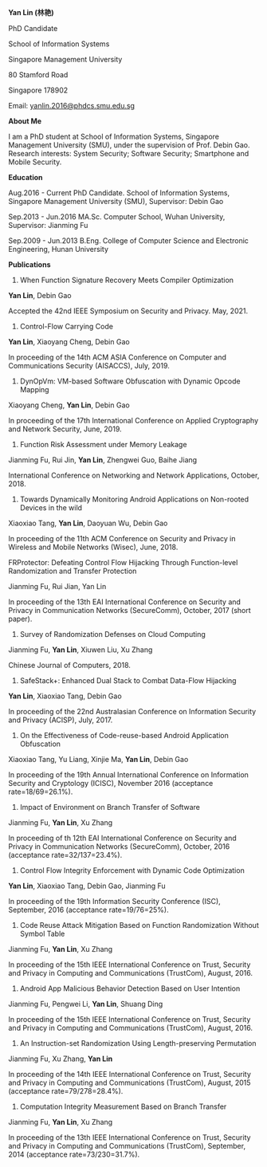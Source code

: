 **Yan Lin (林艳)**

PhD Candidate

School of Information Systems

Singapore Management University

80 Stamford Road

Singapore 178902

Email: yanlin.2016@phdcs.smu.edu.sg

**About Me** 

I am a PhD student at School of Information Systems, Singapore Management University (SMU), under the supervision of Prof. Debin Gao. Research interests: System Security; Software Security; Smartphone and Mobile Security.

**Education**

Aug.2016 - Current PhD Candidate. School of Information Systems, Singapore Management University (SMU), Supervisor: Debin Gao

Sep.2013 - Jun.2016 MA.Sc. Computer School, Wuhan University, Supervisor: Jianming Fu

Sep.2009 - Jun.2013 B.Eng. College of Computer Science and Electronic Engineering, Hunan University

**Publications**

1. When Function Signature Recovery Meets Compiler Optimization

**Yan Lin**, Debin Gao

Accepted the 42nd IEEE Symposium on Security and Privacy. May, 2021.

1. Control-Flow Carrying Code

**Yan Lin**, Xiaoyang Cheng, Debin Gao

In proceeding of the 14th ACM ASIA Conference on Computer and Communications Security (AISACCS), July, 2019.

1. DynOpVm: VM-based Software Obfuscation with Dynamic Opcode Mapping

Xiaoyang Cheng, **Yan Lin**, Debin Gao

In proceeding of the 17th International Conference on Applied Cryptography and Network Security, June, 2019.

1. Function Risk Assessment under Memory Leakage

Jianming Fu, Rui Jin, **Yan Lin**, Zhengwei Guo, Baihe Jiang 

International Conference on Networking and Network Applications, October, 2018.

1. Towards Dynamically Monitoring Android Applications on Non-rooted Devices in the wild

Xiaoxiao Tang, **Yan Lin**, Daoyuan Wu, Debin Gao

In proceeding of the 11th ACM Conference on Security and Privacy in Wireless and Mobile Networks (Wisec), June, 2018.

FRProtector: Defeating Control Flow Hijacking Through Function-level Randomization and Transfer Protection

Jianming Fu, Rui Jian, Yan Lin

In proceeding of the 13th EAI International Conference on Security and Privacy in Communication Networks (SecureComm), October, 2017 (short paper).

1. Survey of Randomization Defenses on Cloud Computing

Jianming Fu, **Yan Lin**, Xiuwen Liu, Xu Zhang

Chinese Journal of Computers, 2018.

1. SafeStack+: Enhanced Dual Stack to Combat Data-Flow Hijacking

**Yan Lin**, Xiaoxiao Tang, Debin Gao

In proceeding of the 22nd Australasian Conference on Information Security and Privacy (ACISP), July, 2017.

1. On the Effectiveness of Code-reuse-based Android Application Obfuscation

Xiaoxiao Tang, Yu Liang, Xinjie Ma, **Yan Lin**, Debin Gao

In proceeding of the 19th Annual International Conference on Information Security and Cryptology (ICISC), November 2016 (acceptance rate=18/69=26.1%).

1. Impact of Environment on Branch Transfer of Software

Jianming Fu, **Yan Lin**, Xu Zhang

In proceeding of th 12th EAI International Conference on Security and Privacy in Communication Networks (SecureComm), October, 2016 (acceptance rate=32/137=23.4%).

1. Control Flow Integrity Enforcement with Dynamic Code Optimization

**Yan Lin**, Xiaoxiao Tang, Debin Gao, Jianming Fu

In proceeding of the 19th Information Security Conference (ISC), September, 2016 (acceptance rate=19/76=25%).

1. Code Reuse Attack Mitigation Based on Function Randomization Without Symbol Table

Jianming Fu, **Yan Lin**, Xu Zhang

In proceeding of the 15th IEEE International Conference on Trust, Security and Privacy in Computing and Communications (TrustCom), August, 2016.

1. Android App Malicious Behavior Detection Based on User Intention

Jianming Fu, Pengwei Li, **Yan Lin**, Shuang Ding

In proceeding of the 15th IEEE International Conference on Trust, Security and Privacy in Computing and Communications (TrustCom), August, 2016.

1. An Instruction-set Randomization Using Length-preserving Permutation

Jianming Fu, Xu Zhang, **Yan Lin**

In proceeding of the 14th IEEE International Conference on Trust, Security and Privacy in Computing and Communications (TrustCom), August, 2015 (acceptance rate=79/278=28.4%).

1. Computation Integrity Measurement Based on Branch Transfer

Jianming Fu, **Yan Lin**, Xu Zhang

In proceeding of the 13th IEEE International Conference on Trust, Security and Privacy in Computing and Communications (TrustCom), September, 2014 (acceptance rate=73/230=31.7%).
